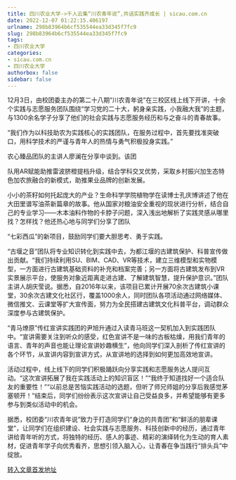 ```yaml
---
title: 四川农业大学->千人云集“川农青年说”,共话实践齐成长 | sicau.com.cn
date: 2022-12-07 01:22:15.406197
urlname: 298b83964b6cf535544ea33d345f7fc9
slug: 298b83964b6cf535544ea33d345f7fc9
tags: 
- 四川农业大学
categories:
- sicau.com.cn
- 四川农业大学
authorbox: false
sidebar: false
---
```

12月3日，由校团委主办的第二十八期“川农青年说”在三校区线上线下开讲，十余个实践与志愿服务团队围绕“学习党的二十大，躬身亲实践，小我融大我”的主题，与1300余名学子分享了他们的社会实践与志愿服务经历和与之奋斗的青春故事。

“我们作为以科技助农为实践核心的实践团队，在服务过程中，首先要找准突破口，用科学技术的严谨与青年人的热情与勇气积极投身实践。”

农心臻品团队的主讲人廖澜在分享中谈到。该团
<!--more-->
队用AR赋能助推雷波脐橙提档升级，结合学科交叉优势，采取乡村振兴加生态特色加农旅融合的新模式，助推果业品牌的创新发展。

小小的茶籽如何托起庞大的产业？生命科学学院植物学在读博士孔庆博讲述了他在大田里谱写油茶新篇章的故事。他从国家对粮油安全重视的现状进行分析，结合自己的专业学习——木本油料作物的卡脖子问题，深入浅出地解析了实践灵感从哪里找？怎样找？他还热心地与同学们分享了团队

“七彩西瓜”的新项目，鼓励同学们要大胆思考、勇于实践。

“古堰之音”团队将专业知识转化到实践中去，为都江堰的古建筑保护、科普宣传做出贡献。“我们持续利用SU、BIM、CAD、VR等技术，建立三维模型和实物模型，一方面进行古建筑基础资料的补充和档案完善；另一方面将古建筑发布到VR实景展示平台，使服务对象近距离走进古建、了解建筑智慧，提升保护意识。”团队主讲人胡庆莹说。据悉，自2016年以来，该项目已累计开展70余次古建筑小课堂，30余次古建文化社区行，覆盖1000余人，同时团队各项活动通过网络媒体、微信推文、云课堂等扩大宣传面，努力为全民搭建古建筑文化科普平台，调动群众深度参与古建筑保护。

“青马燎原”传红宣讲实践团的尹旭升通过入读青马班这一契机加入到实践团队中。“宣讲需要关注到听众的感受，红色宣讲不是一味的古板枯燥，用我们青年的语言、青年的声音也能让理论宣讲妙趣横生”，他向同学们深入剖析了传红宣讲的各个环节，从宣讲内容到宣讲方式，从宣讲地的选择到如何更加高效地宣讲。

活动过程中，线上线下的同学们积极踊跃向分享实践和志愿服务达人提问互动。“这次宣讲拓展了我在实践活动上的知识盲区！”“我终于知道找好一个适合队友的重要性！”“以前总是苦恼实践活动的选题，但听了师兄师姐的分享后我感觉茅塞顿开！”结束后，同学们纷纷表示这次宣讲让自己受益良多，并希望能够有更多参与到类似活动中的机会。

据悉，校团委“川农青年说”致力于打造同学们“身边的共青团”和“鲜活的朋辈课堂”，让同学们在组织建设、社会实践与志愿服务、科技创新中的经历，通过青年讲给青年听的方式，将独特的经历、感人的事迹、精彩的演绎转化为生动的育人素材，促进青年学子向优秀看齐，思想引领入脑入心，让青春在争当践行“排头兵”中绽放。



[转入文章首发地址](https://news.sicau.edu.cn/info/1078/70465.htm)